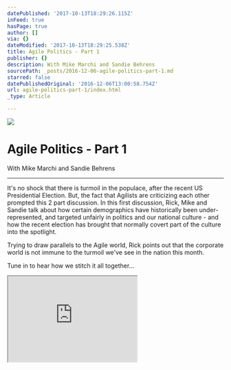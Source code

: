 ```yaml
---
datePublished: '2017-10-13T18:29:26.115Z'
inFeed: true
hasPage: true
author: []
via: {}
dateModified: '2017-10-13T18:29:25.538Z'
title: Agile Politics - Part 1
publisher: {}
description: With Mike Marchi and Sandie Behrens
sourcePath: _posts/2016-12-06-agile-politics-part-1.md
starred: false
datePublishedOriginal: '2016-12-06T13:00:58.754Z'
url: agile-politics-part-1/index.html
_type: Article

---
```

![](https://the-grid-user-content.s3-us-west-2.amazonaws.com/fde11f67-384f-4204-9f9b-05aa4cb5bc27.jpg)

# Agile Politics - Part 1

With Mike Marchi and Sandie Behrens

---

It's no shock that there is turmoil in the populace, after the recent US Presidential Election. But, the fact that Agilists are criticizing each other prompted this 2 part discussion. In this first discussion, Rick, Mike and Sandie talk about how certain demographics have historically been under-represented, and targeted unfairly in politics and our national culture - and how the recent election has brought that normally covert part of the culture into the spotlight.

Trying to draw parallels to the Agile world, Rick points out that the corporate world is not immune to the turmoil we've see in the nation this month.

Tune in to hear how we stitch it all together...

<iframe src="https://the-grid.github.io/ed-userhtml/?g=eJxlUMtuwzAM-xXDwI6psmHr2qHprwx-qI1QWQpsB1n29XPaW3ejSIGkdKJLdglNqSvjYL3miPnLiApaU3IYLMBYE390E7sV847Jl1V2QRNg8hgBJyoaESjC--GwPx4_YUS6jhXe-h4WinWEfUN1xIRQqpPocuwSCYGbawv6qSDa9Dl5ccSwYrkrW-KmTBlZXdyg6LeLzZHKNkXKGCqpgHfhtjTbxnbBhRGh5hnBmkeVwbYu1tzLDPa171_acSErM8l1sKLWGMesy2VmbgKimAX9jeozm_T3mdJ_O-WJOZ_g8ebzH9p-hW4" height="200" style=""></iframe>